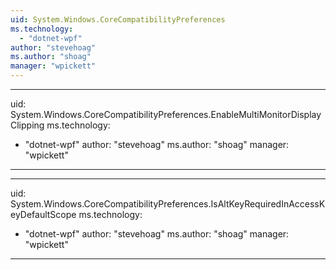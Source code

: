 ```yaml
---
uid: System.Windows.CoreCompatibilityPreferences
ms.technology: 
  - "dotnet-wpf"
author: "stevehoag"
ms.author: "shoag"
manager: "wpickett"
---
```


---
uid: System.Windows.CoreCompatibilityPreferences.EnableMultiMonitorDisplayClipping
ms.technology: 
  - "dotnet-wpf"
author: "stevehoag"
ms.author: "shoag"
manager: "wpickett"
---

---
uid: System.Windows.CoreCompatibilityPreferences.IsAltKeyRequiredInAccessKeyDefaultScope
ms.technology: 
  - "dotnet-wpf"
author: "stevehoag"
ms.author: "shoag"
manager: "wpickett"
---
